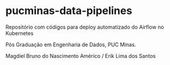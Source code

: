 # pucminas-data-pipelines

Repositório com códigos para deploy automatizado do Airflow no Kubernetes

Pós Graduação em Engenharia de Dados, PUC Minas.

Magdiel Bruno do Nascimento Américo / 
Erik Lima dos Santos

